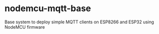 # nodemcu-mqtt-base
Base system to deploy simple MQTT clients on ESP8266 and ESP32 using NodeMCU firmware
